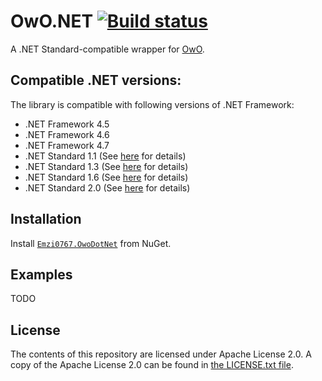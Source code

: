 ﻿# OwO.NET [![Build status](https://ci.appveyor.com/api/projects/status/ff040v0m608g6uui/branch/master?svg=true)](https://ci.appveyor.com/project/Emzi0767/owodotnet/branch/master)

A .NET Standard-compatible wrapper for [OwO](https://owo.whats-th.is/).

## Compatible .NET versions:

The library is compatible with following versions of .NET Framework:

* .NET Framework 4.5
* .NET Framework 4.6
* .NET Framework 4.7
* .NET Standard 1.1 (See [here](https://blogs.msdn.microsoft.com/dotnet/2016/09/26/introducing-net-standard/) for details)
* .NET Standard 1.3 (See [here](https://blogs.msdn.microsoft.com/dotnet/2016/09/26/introducing-net-standard/) for details)
* .NET Standard 1.6 (See [here](https://blogs.msdn.microsoft.com/dotnet/2016/09/26/introducing-net-standard/) for details)
* .NET Standard 2.0 (See [here](https://blogs.msdn.microsoft.com/dotnet/2016/09/26/introducing-net-standard/) for details)

## Installation

Install [`Emzi0767.OwoDotNet`](https://www.nuget.org/packages/Emzi0767.OwoDotNet) from NuGet.

## Examples

TODO

## License

The contents of this repository are licensed under Apache License 2.0. A copy of the Apache License 2.0 can be found in [the LICENSE.txt file](https://github.com/Emzi0767/OwoDotNet/blob/master/LICENSE.txt).